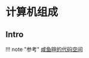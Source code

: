 # 计算机组成
## Intro
!!! note "参考"
    [咸鱼暄的代码空间](https://xuan-insr.github.io/computer_organization/1_prelude/)

    
